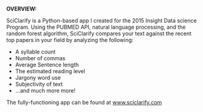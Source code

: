 **OVERVIEW:**

SciClarify is a Python-based app I created for the 2015 Insight Data science Program. Using the PUBMED 
API, natural language processing, and the random forest algorithm, SciClarify compares your text against the recent top papers in your field by analyzing the following:

* A syllable count
* Number of commas
* Average Sentence length
* The estimated reading level
* Jargony word use
* Subjectivity of text
* ...and much more more!

The fully-functioning app can be found at www.sciclarify.com

